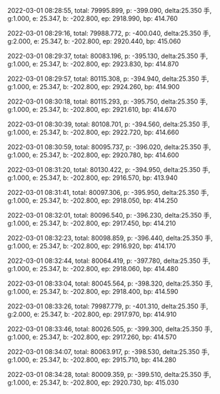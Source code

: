 2022-03-01 08:28:55, total: 79995.899, p: -399.090, delta:25.350 手, g:1.000, e: 25.347, b: -202.800, ep: 2918.990, bp: 414.760

2022-03-01 08:29:16, total: 79988.772, p: -400.040, delta:25.350 手, g:2.000, e: 25.347, b: -202.800, ep: 2920.440, bp: 415.060

2022-03-01 08:29:37, total: 80083.196, p: -395.130, delta:25.350 手, g:1.000, e: 25.347, b: -202.800, ep: 2923.830, bp: 414.870

2022-03-01 08:29:57, total: 80115.308, p: -394.940, delta:25.350 手, g:1.000, e: 25.347, b: -202.800, ep: 2924.260, bp: 414.900

2022-03-01 08:30:18, total: 80115.293, p: -395.750, delta:25.350 手, g:1.000, e: 25.347, b: -202.800, ep: 2921.610, bp: 414.670

2022-03-01 08:30:39, total: 80108.701, p: -394.560, delta:25.350 手, g:1.000, e: 25.347, b: -202.800, ep: 2922.720, bp: 414.660

2022-03-01 08:30:59, total: 80095.737, p: -396.020, delta:25.350 手, g:1.000, e: 25.347, b: -202.800, ep: 2920.780, bp: 414.600

2022-03-01 08:31:20, total: 80130.422, p: -394.950, delta:25.350 手, g:1.000, e: 25.347, b: -202.800, ep: 2916.570, bp: 413.940

2022-03-01 08:31:41, total: 80097.306, p: -395.950, delta:25.350 手, g:1.000, e: 25.347, b: -202.800, ep: 2918.050, bp: 414.250

2022-03-01 08:32:01, total: 80096.540, p: -396.230, delta:25.350 手, g:1.000, e: 25.347, b: -202.800, ep: 2917.450, bp: 414.210

2022-03-01 08:32:23, total: 80098.859, p: -396.440, delta:25.350 手, g:1.000, e: 25.347, b: -202.800, ep: 2916.920, bp: 414.170

2022-03-01 08:32:44, total: 80064.419, p: -397.780, delta:25.350 手, g:1.000, e: 25.347, b: -202.800, ep: 2918.060, bp: 414.480

2022-03-01 08:33:04, total: 80045.564, p: -398.320, delta:25.350 手, g:1.000, e: 25.347, b: -202.800, ep: 2918.400, bp: 414.590

2022-03-01 08:33:26, total: 79987.779, p: -401.310, delta:25.350 手, g:2.000, e: 25.347, b: -202.800, ep: 2917.970, bp: 414.910

2022-03-01 08:33:46, total: 80026.505, p: -399.300, delta:25.350 手, g:1.000, e: 25.347, b: -202.800, ep: 2917.260, bp: 414.570

2022-03-01 08:34:07, total: 80063.917, p: -398.530, delta:25.350 手, g:1.000, e: 25.347, b: -202.800, ep: 2915.710, bp: 414.280

2022-03-01 08:34:28, total: 80009.359, p: -399.510, delta:25.350 手, g:1.000, e: 25.347, b: -202.800, ep: 2920.730, bp: 415.030